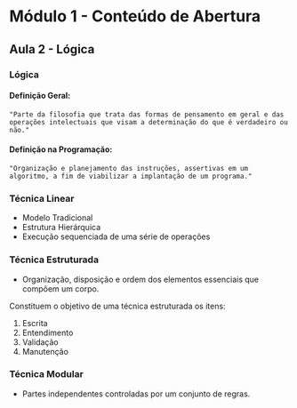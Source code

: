 ﻿# Módulo 1 - Conteúdo de Abertura
## Aula 2 - Lógica

### Lógica 

#### Definição Geral:

`"Parte da filosofia que trata das formas de pensamento em geral e das operações intelectuais que visam a determinação do que é verdadeiro ou não."`

#### Definição na Programação:

`"Organização e planejamento das instruções, assertivas em um algoritmo, a fim de viabilizar a implantação de um programa."`

### Técnica Linear

- Modelo Tradicional
- Estrutura Hierárquica
- Execução sequenciada de uma série de operações

### Técnica Estruturada 

- Organização, disposição e ordem dos elementos essenciais que compõem um corpo.

Constituem o objetivo de uma técnica estruturada os itens:

1. Escrita
2. Entendimento
3. Validação
4. Manutenção 

### Técnica Modular

- Partes independentes controladas por um conjunto de regras. 
